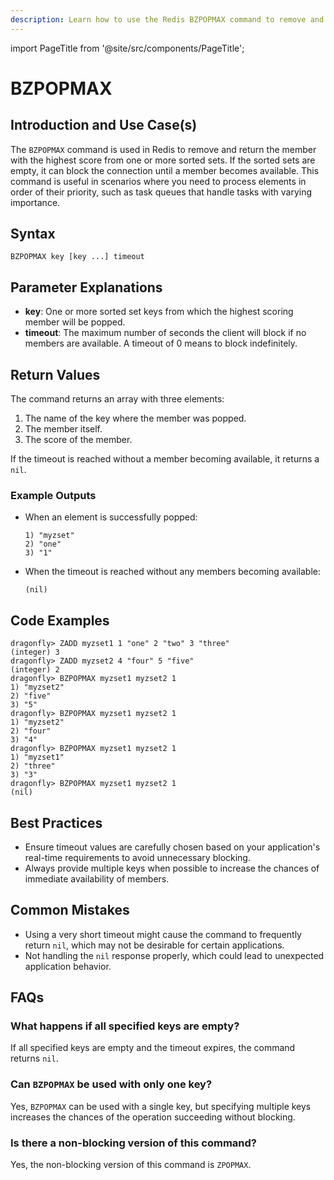 ```yaml
---
description: Learn how to use the Redis BZPOPMAX command to remove and return the highest score member from sorted sets, plus expert tips beyond the official Redis docs.
---
```


import PageTitle from '@site/src/components/PageTitle';

# BZPOPMAX

<PageTitle title="Redis BZPOPMAX Explained (Better Than Official Docs)" />

## Introduction and Use Case(s)

The `BZPOPMAX` command is used in Redis to remove and return the member with the highest score from one or more sorted sets. If the sorted sets are empty, it can block the connection until a member becomes available. This command is useful in scenarios where you need to process elements in order of their priority, such as task queues that handle tasks with varying importance.

## Syntax

```plaintext
BZPOPMAX key [key ...] timeout
```

## Parameter Explanations

- **key**: One or more sorted set keys from which the highest scoring member will be popped.
- **timeout**: The maximum number of seconds the client will block if no members are available. A timeout of 0 means to block indefinitely.

## Return Values

The command returns an array with three elements:

1. The name of the key where the member was popped.
2. The member itself.
3. The score of the member.

If the timeout is reached without a member becoming available, it returns a `nil`.

### Example Outputs

- When an element is successfully popped:
  ```plaintext
  1) "myzset"
  2) "one"
  3) "1"
  ```
- When the timeout is reached without any members becoming available:
  ```plaintext
  (nil)
  ```

## Code Examples

```cli
dragonfly> ZADD myzset1 1 "one" 2 "two" 3 "three"
(integer) 3
dragonfly> ZADD myzset2 4 "four" 5 "five"
(integer) 2
dragonfly> BZPOPMAX myzset1 myzset2 1
1) "myzset2"
2) "five"
3) "5"
dragonfly> BZPOPMAX myzset1 myzset2 1
1) "myzset2"
2) "four"
3) "4"
dragonfly> BZPOPMAX myzset1 myzset2 1
1) "myzset1"
2) "three"
3) "3"
dragonfly> BZPOPMAX myzset1 myzset2 1
(nil)
```

## Best Practices

- Ensure timeout values are carefully chosen based on your application's real-time requirements to avoid unnecessary blocking.
- Always provide multiple keys when possible to increase the chances of immediate availability of members.

## Common Mistakes

- Using a very short timeout might cause the command to frequently return `nil`, which may not be desirable for certain applications.
- Not handling the `nil` response properly, which could lead to unexpected application behavior.

## FAQs

### What happens if all specified keys are empty?

If all specified keys are empty and the timeout expires, the command returns `nil`.

### Can `BZPOPMAX` be used with only one key?

Yes, `BZPOPMAX` can be used with a single key, but specifying multiple keys increases the chances of the operation succeeding without blocking.

### Is there a non-blocking version of this command?

Yes, the non-blocking version of this command is `ZPOPMAX`.
